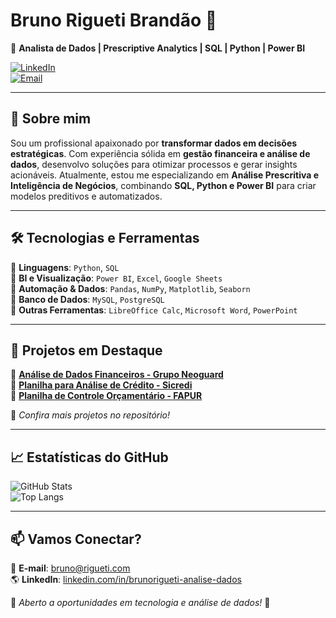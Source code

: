 # **Bruno Rigueti Brandão 🚀**  
🔹 **Analista de Dados | Prescriptive Analytics | SQL | Python | Power BI**  

[![LinkedIn](https://img.shields.io/badge/LinkedIn-brunorigueti-blue?logo=linkedin)](https://www.linkedin.com/in/brunorigueti-analise-dados/)  
[![Email](https://img.shields.io/badge/Email-bruno@rigueti.com-red?logo=gmail)](mailto:bruno@rigueti.com)  

---

## **👋 Sobre mim**  
Sou um profissional apaixonado por **transformar dados em decisões estratégicas**. Com experiência sólida em **gestão financeira e análise de dados**, desenvolvo soluções para otimizar processos e gerar insights acionáveis. Atualmente, estou me especializando em **Análise Prescritiva e Inteligência de Negócios**, combinando **SQL, Python e Power BI** para criar modelos preditivos e automatizados.  

---

## **🛠️ Tecnologias e Ferramentas**  
🔹 **Linguagens**: `Python`, `SQL`  
🔹 **BI e Visualização**: `Power BI`, `Excel`, `Google Sheets`  
🔹 **Automação & Dados**: `Pandas`, `NumPy`, `Matplotlib`, `Seaborn`  
🔹 **Banco de Dados**: `MySQL`, `PostgreSQL`  
🔹 **Outras Ferramentas**: `LibreOffice Calc`, `Microsoft Word`, `PowerPoint`  

---

## **📌 Projetos em Destaque**  

🔹 **[Análise de Dados Financeiros - Grupo Neoguard](https://github.com/rigueti-bruno/etl-dados-financeiros)**  
🔹 **[Planilha para Análise de Crédito - Sicredi](https://github.com/rigueti-bruno/capacidade-pagamento)**  
🔹 **[Planilha de Controle Orçamentário - FAPUR](https://github.com/rigueti-bruno/controle-orcamento)**  

📍 *Confira mais projetos no repositório!*  

---

## **📈 Estatísticas do GitHub**  
![GitHub Stats](https://github-readme-stats.vercel.app/api?username=rigueti-bruno&show_icons=true&theme=dark)  
![Top Langs](https://github-readme-stats.vercel.app/api/top-langs/?username=rigueti-bruno&layout=compact&theme=dark)  

---

## **📫 Vamos Conectar?**  
📩 **E-mail**: [bruno@rigueti.com](mailto:bruno@rigueti.com)  
🌎 **LinkedIn**: [linkedin.com/in/brunorigueti-analise-dados](https://www.linkedin.com/in/brunorigueti-analise-dados/)  

🔹 *Aberto a oportunidades em tecnologia e análise de dados!* 🚀  

